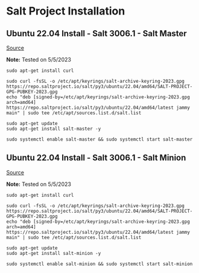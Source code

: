 # Salt Project Installation

## Ubuntu 22.04 Install - Salt 3006.1 - Salt Master
[Source](https://docs.saltproject.io/salt/install-guide/en/latest/topics/install-by-operating-system/ubuntu.html)

**Note:** Tested on 5/5/2023
```
sudo apt-get install curl

sudo curl -fsSL -o /etc/apt/keyrings/salt-archive-keyring-2023.gpg https://repo.saltproject.io/salt/py3/ubuntu/22.04/amd64/SALT-PROJECT-GPG-PUBKEY-2023.gpg
echo "deb [signed-by=/etc/apt/keyrings/salt-archive-keyring-2023.gpg arch=amd64] https://repo.saltproject.io/salt/py3/ubuntu/22.04/amd64/latest jammy main" | sudo tee /etc/apt/sources.list.d/salt.list

sudo apt-get update
sudo apt-get install salt-master -y

sudo systemctl enable salt-master && sudo systemctl start salt-master
```

## Ubuntu 22.04 Install - Salt 3006.1 - Salt Minion
[Source](https://docs.saltproject.io/salt/install-guide/en/latest/topics/install-by-operating-system/ubuntu.html)

**Note:** Tested on 5/5/2023
```
sudo apt-get install curl

sudo curl -fsSL -o /etc/apt/keyrings/salt-archive-keyring-2023.gpg https://repo.saltproject.io/salt/py3/ubuntu/22.04/amd64/SALT-PROJECT-GPG-PUBKEY-2023.gpg
echo "deb [signed-by=/etc/apt/keyrings/salt-archive-keyring-2023.gpg arch=amd64] https://repo.saltproject.io/salt/py3/ubuntu/22.04/amd64/latest jammy main" | sudo tee /etc/apt/sources.list.d/salt.list

sudo apt-get update
sudo apt-get install salt-minion -y

sudo systemctl enable salt-minion && sudo systemctl start salt-minion
```
